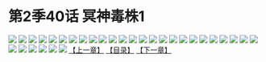 # 第2季40话 冥神毒株1
![](https://s1.baozimh.com/scomic/sanyanxiaotianlu-samanhua/0/480-vc2e/1.jpg)
![](https://s1.baozimh.com/scomic/sanyanxiaotianlu-samanhua/0/480-vc2e/2.jpg)
![](https://s1.baozimh.com/scomic/sanyanxiaotianlu-samanhua/0/480-vc2e/3.jpg)
![](https://s1.baozimh.com/scomic/sanyanxiaotianlu-samanhua/0/480-vc2e/4.jpg)
![](https://s1.baozimh.com/scomic/sanyanxiaotianlu-samanhua/0/480-vc2e/5.jpg)
![](https://s1.baozimh.com/scomic/sanyanxiaotianlu-samanhua/0/480-vc2e/6.jpg)
![](https://s1.baozimh.com/scomic/sanyanxiaotianlu-samanhua/0/480-vc2e/7.jpg)
![](https://s1.baozimh.com/scomic/sanyanxiaotianlu-samanhua/0/480-vc2e/8.jpg)
![](https://s1.baozimh.com/scomic/sanyanxiaotianlu-samanhua/0/480-vc2e/9.jpg)
![](https://s1.baozimh.com/scomic/sanyanxiaotianlu-samanhua/0/480-vc2e/10.jpg)
![](https://s1.baozimh.com/scomic/sanyanxiaotianlu-samanhua/0/480-vc2e/11.jpg)
![](https://s1.baozimh.com/scomic/sanyanxiaotianlu-samanhua/0/480-vc2e/12.jpg)
![](https://s1.baozimh.com/scomic/sanyanxiaotianlu-samanhua/0/480-vc2e/13.jpg)
![](https://s1.baozimh.com/scomic/sanyanxiaotianlu-samanhua/0/480-vc2e/14.jpg)
![](https://s1.baozimh.com/scomic/sanyanxiaotianlu-samanhua/0/480-vc2e/15.jpg)
![](https://s1.baozimh.com/scomic/sanyanxiaotianlu-samanhua/0/480-vc2e/16.jpg)
![](https://s1.baozimh.com/scomic/sanyanxiaotianlu-samanhua/0/480-vc2e/17.jpg)
![](https://s1.baozimh.com/scomic/sanyanxiaotianlu-samanhua/0/480-vc2e/18.jpg)
![](https://s1.baozimh.com/scomic/sanyanxiaotianlu-samanhua/0/480-vc2e/19.jpg)
![](https://s1.baozimh.com/scomic/sanyanxiaotianlu-samanhua/0/480-vc2e/20.jpg)
![](https://s1.baozimh.com/scomic/sanyanxiaotianlu-samanhua/0/480-vc2e/21.jpg)
![](https://s1.baozimh.com/scomic/sanyanxiaotianlu-samanhua/0/480-vc2e/22.jpg)
![](https://s1.baozimh.com/scomic/sanyanxiaotianlu-samanhua/0/480-vc2e/23.jpg)
![](https://s1.baozimh.com/scomic/sanyanxiaotianlu-samanhua/0/480-vc2e/24.jpg)
![](https://s1.baozimh.com/scomic/sanyanxiaotianlu-samanhua/0/480-vc2e/25.jpg)
![](https://s1.baozimh.com/scomic/sanyanxiaotianlu-samanhua/0/480-vc2e/26.jpg)
![](https://s1.baozimh.com/scomic/sanyanxiaotianlu-samanhua/0/480-vc2e/27.jpg)
![](https://s1.baozimh.com/scomic/sanyanxiaotianlu-samanhua/0/480-vc2e/28.jpg)
![](https://s1.baozimh.com/scomic/sanyanxiaotianlu-samanhua/0/480-vc2e/29.jpg)
![](https://s1.baozimh.com/scomic/sanyanxiaotianlu-samanhua/0/480-vc2e/30.jpg)
![](https://s1.baozimh.com/scomic/sanyanxiaotianlu-samanhua/0/480-vc2e/31.jpg)
[【上一章】](./480.md)
[【目录】](./README.md)
[【下一章】](./482.md)
